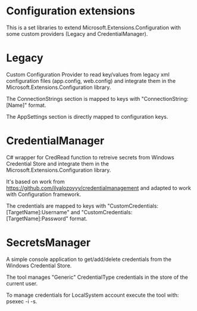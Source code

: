 # Configuration extensions

This is a set libraries to extend Microsoft.Extensions.Configuration with some custom providers (Legacy and CredentialManager).

# Legacy

Custom Configuration Provider to read key/values from legacy xml configuration files (app.config, web.config) and integrate them in the Microsoft.Extensions.Configuration library.

The ConnectionStrings section is mapped to keys with "ConnectionString:[Name]" format.

The AppSettings section is directly mapped to configuration keys.

# CredentialManager

C# wrapper for CredRead function to retreive secrets from Windows Credential Store and integrate them in the Microsoft.Extensions.Configuration library.

It's based on work from https://github.com/ilyalozovyy/credentialmanagement and adapted to work with Configuration framework.

The credentials are mapped to keys with "CustomCredentials:[TargetName]:Username" and "CustomCredentials:[TargetName]:Password" format.

# SecretsManager

A simple console application to get/add/delete credentials from the Windows Credential Store. 

The tool manages "Generic" CredentialType credentials in the store of the current user.

To manage credentials for LocalSystem account execute the tool with: psexec -i -s.
